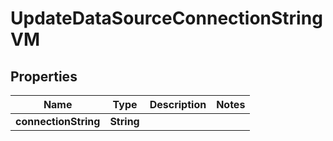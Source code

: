 

# UpdateDataSourceConnectionStringVM


## Properties

| Name | Type | Description | Notes |
|------------ | ------------- | ------------- | -------------|
|**connectionString** | **String** |  |  |



